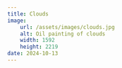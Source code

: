 ```yaml
---
title: Clouds
image:
    url: /assets/images/clouds.jpg
    alt: Oil painting of clouds
    width: 1592
    height: 2219
date: 2024-10-13
---
```

